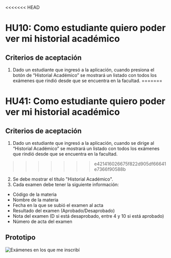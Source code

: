 <<<<<<< HEAD
# HU10: Como estudiante quiero poder ver mi historial académico

## Criterios de aceptación
1. Dado un estudiante que ingresó a la aplicación, cuando presiona el botón de “Historial Académico” se mostrará un listado con todos los exámenes que rindió desde que se encuentra en la facultad.
=======
# HU41: Como estudiante quiero poder ver mi historial académico

## Criterios de aceptación
1. Dado un estudiante que ingresó a la aplicación, cuando se dirige al “Historial Académico” se mostrará un listado con todos los exámenes que rindió desde que se encuentra en la facultad.
>>>>>>> e421416026675f822d905df66641e7366f90588b
2. Se debe mostrar el título "Historial Académico".
3. Cada examen debe tener la siguiente información: 
+ Código de la materia
+ Nombre de la materia
+ Fecha en la que se subió el examen al acta
+ Resultado del examen (Aprobado/Desaprobado)
+ Nota del examen (D si está desaprobado, entre 4 y 10 si está aprobado)
+ Número de acta del examen

## Prototipo

![Exámenes en los que me inscribí](./prototipos/historial_academico.png)
